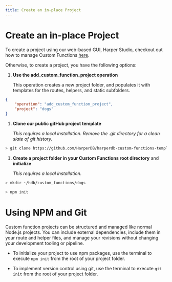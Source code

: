```yaml
---
title: Create an in-place Project
---
```


# Create an in-place Project

To create a project using our web-based GUI, Harper Studio, checkout out how to manage Custom Functions [here](../harper-studio/manage-functions).

Otherwise, to create a project, you have the following options:

1. **Use the add_custom_function_project operation**

    This operation creates a new project folder, and populates it with templates for the routes, helpers, and static subfolders.

```json
{
	"operation": "add_custom_function_project",
	"project": "dogs"
}
```

1. **Clone our public gitHub project template**

   _This requires a local installation. Remove the .git directory for a clean slate of git history._

```bash
> git clone https://github.com/HarperDB/harperdb-custom-functions-template.git ~/hdb/custom_functions/dogs
```

1. **Create a project folder in your Custom Functions root directory** and **initialize**

   _This requires a local installation._

```bash
> mkdir ~/hdb/custom_functions/dogs
```

```bash
> npm init
```

# Using NPM and Git

Custom function projects can be structured and managed like normal Node.js projects. You can include external dependencies, include them in your route and helper files, and manage your revisions without changing your development tooling or pipeline.

- To initialize your project to use npm packages, use the terminal to execute `npm init` from the root of your project folder.

- To implement version control using git, use the terminal to execute `git init` from the root of your project folder.
